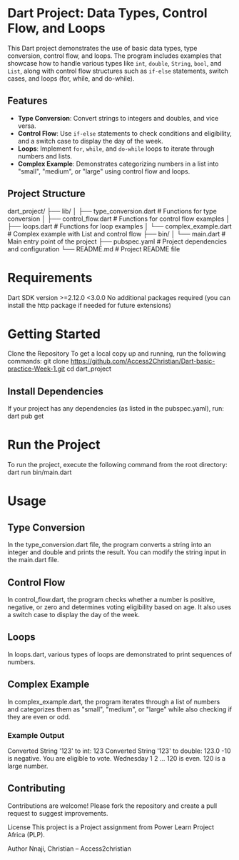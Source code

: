 # Dart Project: Data Types, Control Flow, and Loops

This Dart project demonstrates the use of basic data types, type conversion, control flow, and loops. The program includes examples that showcase how to handle various types like `int`, `double`, `String`, `bool`, and `List`, along with control flow structures such as `if-else` statements, switch cases, and loops (for, while, and do-while).

## Features
- **Type Conversion**: Convert strings to integers and doubles, and vice versa.
- **Control Flow**: Use `if-else` statements to check conditions and eligibility, and a switch case to display the day of the week.
- **Loops**: Implement `for`, `while`, and `do-while` loops to iterate through numbers and lists.
- **Complex Example**: Demonstrates categorizing numbers in a list into "small", "medium", or "large" using control flow and loops.

## Project Structure

dart_project/
├── lib/
│   ├── type_conversion.dart  # Functions for type conversion
│   ├── control_flow.dart     # Functions for control flow examples
│   ├── loops.dart            # Functions for loop examples
│   └── complex_example.dart  # Complex example with List and control flow
├── bin/
│   └── main.dart             # Main entry point of the project
├── pubspec.yaml              # Project dependencies and configuration
└── README.md                 # Project README file

# Requirements
Dart SDK version >=2.12.0 <3.0.0
No additional packages required (you can install the http package if needed for future extensions)

# Getting Started
Clone the Repository
To get a local copy up and running, run the following commands:
git clone https://github.com/Access2Christian/Dart-basic-practice-Week-1.git
cd dart_project

## Install Dependencies
If your project has any dependencies (as listed in the pubspec.yaml), run:
dart pub get

# Run the Project
To run the project, execute the following command from the root directory:
dart run bin/main.dart

# Usage
## Type Conversion
In the type_conversion.dart file, the program converts a string into an integer and double and prints the result. You can modify the string input in the main.dart file.

## Control Flow
In control_flow.dart, the program checks whether a number is positive, negative, or zero and determines voting eligibility based on age. It also uses a switch case to display the day of the week.

## Loops
In loops.dart, various types of loops are demonstrated to print sequences of numbers.

## Complex Example
In complex_example.dart, the program iterates through a list of numbers and categorizes them as "small", "medium", or "large" while also checking if they are even or odd.

### Example Output

Converted String '123' to int: 123
Converted String '123' to double: 123.0
-10 is negative.
You are eligible to vote.
Wednesday
1
2
...
120 is even.
120 is a large number.

## Contributing
Contributions are welcome! Please fork the repository and create a pull request to suggest improvements.

License
This project is a Project assignment from Power Learn Project Africa (PLP).

Author
Nnaji, Christian – Access2christian
